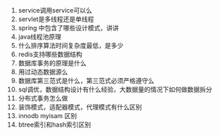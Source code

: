 1. service调用service可以么
2. servlet是多线程还是单线程
3. spring 中包含了哪些设计模式，讲讲
4. java线程池原理
5. 什么排序算法时间复杂度最低，是多少
6. redis支持哪些数据结构
7. 数据库事务的原理是什么
8. 用过动态数据源么
9. 数据库第三范式是什么，第三范式必须严格遵守么
10. sql调优，数据结构设计有什么经验，大数据量的情况下如何做数据拆分
11. 分布式事务怎么做
12. 装饰模式，适配器模式，代理模式有什么区别
13. innodb myisam 区别
14. btree索引和hash索引区别